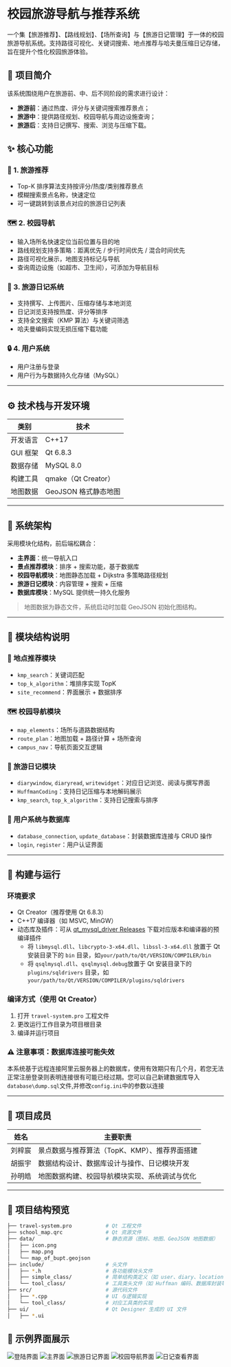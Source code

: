 # 校园旅游导航与推荐系统

一个集【旅游推荐】、【路线规划】、【场所查询】与【旅游日记管理】于一体的校园旅游导航系统。支持路径可视化、关键词搜索、地点推荐与哈夫曼压缩日记存储，旨在提升个性化校园旅游体验。

## 🧭 项目简介

该系统围绕用户在旅游前、中、后不同阶段的需求进行设计：

- **旅游前**：通过热度、评分与关键词搜索推荐景点；
- **旅游中**：提供路径规划、校园导航与周边设施查询；
- **旅游后**：支持日记撰写、搜索、浏览与压缩下载。

## ✨ 核心功能

### 📌 1. 旅游推荐
- Top-K 排序算法支持按评分/热度/类别推荐景点
- 模糊搜索景点名称，快速定位
- 可一键跳转到该景点对应的旅游日记列表

### 🗺️ 2. 校园导航
- 输入场所名快速定位当前位置与目的地
- 路线规划支持多策略：距离优先 / 步行时间优先 / 混合时间优先
- 路径可视化展示，地图支持标记与导航
- 查询周边设施（如超市、卫生间），可添加为导航目标

### 📝 3. 旅游日记系统
- 支持撰写、上传图片、压缩存储与本地浏览
- 日记浏览支持按热度、评分等排序
- 支持全文搜索（KMP 算法）与关键词筛选
- 哈夫曼编码实现无损压缩下载功能

### 🔒 4. 用户系统
- 用户注册与登录
- 用户行为与数据持久化存储（MySQL）

---

## ⚙️ 技术栈与开发环境

| 类别 | 技术 |
|------|------|
| 开发语言 | C++17 |
| GUI 框架 | Qt 6.8.3 |
| 数据存储 | MySQL 8.0 |
| 构建工具 | qmake（Qt Creator） |
| 地图数据 | GeoJSON 格式静态地图 |

---

## 🧱 系统架构

采用模块化结构，前后端松耦合：

- **主界面**：统一导航入口
- **景点推荐模块**：排序 + 搜索功能，基于数据库
- **校园导航模块**：地图静态加载 + Dijkstra 多策略路径规划
- **旅游日记模块**：内容管理 + 搜索 + 压缩
- **数据库模块**：MySQL 提供统一持久化服务

> 地图数据为静态文件，系统启动时加载 GeoJSON 初始化图结构。

---

## 🧩 模块结构说明

### 📍 地点推荐模块
- `kmp_search`：关键词匹配
- `top_k_algorithm`：堆排序实现 TopK
- `site_recommend`：界面展示 + 数据排序

### 🗺️ 校园导航模块
- `map_elements`：场所与道路数据结构
- `route_plan`：地图加载 + 路径计算 + 场所查询
- `campus_nav`：导航页面交互逻辑

### 📖 旅游日记模块
- `diarywindow`, `diaryread`, `writewidget`：对应日记浏览、阅读与撰写界面
- `HuffmanCoding`：支持日记压缩与本地解码展示
- `kmp_search`, `top_k_algorithm`：支持日记搜索与排序

### 🧬 用户系统与数据库
- `database_connection`, `update_database`：封装数据库连接与 CRUD 操作
- `login`, `register`：用户认证界面

---

## 🧪 构建与运行

### 环境要求
- Qt Creator（推荐使用 Qt 6.8.3）
- C++17 编译器（如 MSVC, MinGW）
- 动态库及插件：可从 [qt_mysql_driver Releases](https://github.com/thecodemonkey86/qt_mysql_driver/releases) 下载对应版本和编译器的预编译插件
  - 将 `libmysql.dll`、`libcrypto-3-x64.dll`、`libssl-3-x64.dll` 放置于 Qt 安装目录下的 `bin` 目录，如`your/path/to/Qt/VERSION/COMPILER/bin`
  -  将 `qsqlmysql.dll`、`qsqlmysql.debug`放置于 Qt 安装目录下的 `plugins/sqldrivers` 目录，如`your/path/to/Qt/VERSION/COMPILER/plugins/sqldrivers`
### 编译方式（使用 Qt Creator）
1. 打开 `travel-system.pro` 工程文件
2. 更改运行工作目录为项目根目录
3. 编译并运行项目

### ⚠️ 注意事项：数据库连接可能失效

本系统基于远程连接阿里云服务器上的数据库，使用有效期只有几个月，若您无法正常注册登录则表明连接很有可能已经过期。您可以自己新建数据库导入`database\dump.sql`文件,并修改`config.ini`中的参数以连接

---

## 👥 项目成员

| 姓名 | 主要职责 |
|------|----------|
| 刘梓宸 | 景点数据与推荐算法（TopK、KMP）、推荐界面搭建 |
| 胡振宇 | 数据结构设计、数据库设计与操作、日记模块开发 |
| 孙明皓 | 地图数据构建、校园导航模块实现、系统调试与优化 |

---

## 📂 项目结构预览
```bash
├── travel-system.pro           # Qt 工程文件
├── school_map.qrc              # Qt 资源文件
├── data/                       # 静态资源（图标、地图、GeoJSON 地图数据）
│   ├── icon.png
│   ├── map.png
│   └── map_of_bupt.geojson
├── include/                    # 头文件
│   ├── *.h                     # 各功能模块头文件
│   ├── simple_class/           # 简单结构类定义（如 user、diary、location 等）
│   └── tool_class/             # 工具类头文件（如 Huffman 编码、数据库封装等）
├── src/                        # 源代码文件
│   ├── *.cpp                   # UI 与逻辑实现
│   └── tool_class/             # 对应工具类的实现
├── ui/                         # Qt Designer 生成的 UI 文件
│   ├── *.ui
```
## 📸 示例界面展示
![登陆界面](images/image-1.png "登陆界面")
![主界面](images/image-2.png "主界面")
![旅游日记界面](images/image-3.png "旅游日记界面")
![校园导航界面](images/image-4.png "校园导航界面")
![日记查看界面](images/image-5.png "日记查看界面")
